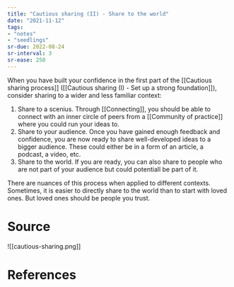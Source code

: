 ```yaml
---
title: "Cautious sharing (II) - Share to the world"
date: "2021-11-12"
tags:
- "notes"
- "seedlings"
sr-due: 2022-08-24
sr-interval: 3
sr-ease: 250
---
```


When you have built your confidence in the first part of the [[Cautious sharing process]] ([[Cautious sharing (I) - Set up a strong foundation]]), consider sharing to a wider and less familiar context:

1. Share to a scenius. Through [[Connecting]], you should be able to connect with an inner circle of peers from a [[Community of practice]] where you could run your ideas to.
2. Share to your audience. Once you have gained enough feedback and confidence, you are now ready to share well-developed ideas to a bigger audience. These could either be in a form of an article, a podcast, a video, etc.
3. Share to the world. If you are ready, you can also share to people who are not part of your audience but could potentiall be part of it.

There are nuances of this process when applied to different contexts. Sometimes, it is easier to directly share to the world than to start with loved ones. But loved ones should be people you trust.

# Source

![[cautious-sharing.png]]

# References

